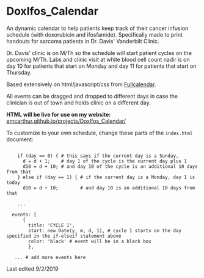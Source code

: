# DoxIfos_Calendar
An dynamic calendar to help patients keep track of their cancer infusion schedule (with doxorubicin and ifosfamide). Specifically made to print handouts for sarcoma patients in Dr. Davis' Vanderbilt Clinic.

Dr. Davis' clinic is on M/Th so the schedule will start patient cycles on the upcoming M/Th. Labs and clinic visit at white blood cell count nadir is on day 10 for patients that start on Monday and day 11 for patients that start on Thursday.

Based extensively on html/javascript/css from [Fullcalendar](https://fullcalendar.io/).

All events can be dragged and dropped to different days in case the clinician is out of town and holds clinic on a different day.

**HTML will be live for use on my website:** [emcarthur.github.io/projects/DoxIfos_Calendar/](http://emcarthur.github.io/projects/DoxIfos_Calendar/)

To customize to your own schedule, change these parts of the `index.html` document:
```

	if (day == 0) { # this says if the current day is a Sunday, 
	  d = d + 1;    # day 1 of the cycle is the current day plus 1
	  d10 = d + 10; # and day 10 of the cycle is an additional 10 days from that
	} else if (day == 1) { # if the current day is a Monday, day 1 is today
	  d10 = d + 10;        # and day 10 is an additional 10 days from that
    
    ...
    
  events: [
	  {
        title: 'CYCLE 1', 
        start: new Date(y, m, d, 1), # cycle 1 starts on the day specified in the if-elseif statement above
        color: 'black' # event will be in a black box
		},
 
   ... # add more events here
```
Last edited 9/2/2019
